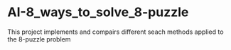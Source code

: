 # AI-8_ways_to_solve_8-puzzle
This project implements and compairs different seach methods applied to the 8-puzzle problem
